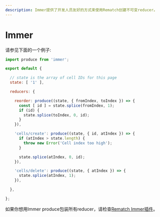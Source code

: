 ```yaml
---
description: Immer提供了开发人员友好的方式来使用Rematch创建不可变reducer。
---
```


# Immer

请参见下面的一个例子:

```javascript
import produce from 'immer';

export default {

  // state is the array of cell IDs for this page
  state: [ '1' ],

  reducers: {

    reorder: produce((state, { fromIndex, toIndex }) => {
      const [ id ] = state.splice(fromIndex, 1);
      if (id) {
        state.splice(toIndex, 0, id);
      }
    }),

    'cells/create': produce((state, { id, atIndex }) => {
      if (atIndex > state.length) {
        throw new Error('Cell index too high');
      }

      state.splice(atIndex, 0, id);
    }),

    'cells/delete': produce((state, { atIndex }) => {
      state.splice(atIndex, 1);
    }),

  },

};
```

如果你想用Immer produce包装所有reducer，请检查[Rematch Immer插件](https://github.com/rematch/rematch/tree/master/plugins/immer)。



